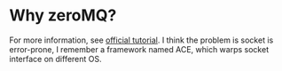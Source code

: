 # Why zeroMQ?
For more information, see [official tutorial](http://zguide.zeromq.org/page:all).
I think the problem is socket is error-prone, I remember a framework named ACE,
which warps socket interface on different OS.

